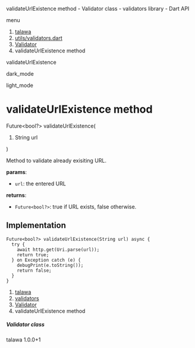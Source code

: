 




validateUrlExistence method - Validator class - validators library - Dart API







menu

1. [talawa](../../index.html)
2. [utils/validators.dart](../../utils_validators/utils_validators-library.html)
3. [Validator](../../utils_validators/Validator-class.html)
4. validateUrlExistence method

validateUrlExistence


dark\_mode

light\_mode




# validateUrlExistence method


Future<bool?>
validateUrlExistence(

1. String url

)

Method to validate already exisiting URL.

**params**:

* `url`: the entered URL

**returns**:

* `Future<bool?>`: true if URL exists, false otherwise.

## Implementation

```
Future<bool?> validateUrlExistence(String url) async {
  try {
    await http.get(Uri.parse(url));
    return true;
  } on Exception catch (e) {
    debugPrint(e.toString());
    return false;
  }
}
```

 


1. [talawa](../../index.html)
2. [validators](../../utils_validators/utils_validators-library.html)
3. [Validator](../../utils_validators/Validator-class.html)
4. validateUrlExistence method

##### Validator class





talawa
1.0.0+1







